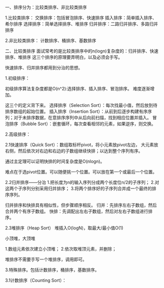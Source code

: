 一、排序分为：比较类排序、非比较类排序

1.比较类排序：
交换排序：包括冒泡排序、快速排序
插入排序：简单插入排序、希尔排序
选择排序：简单选择排序、堆排序
归并排序：二路归并排序、多路归并排序

2.非比较类排序：
计数排序、桶排序、基数排序

二、比较类排序
面试常考的是比较类排序中的n(logn)复杂度的：归并排序、快速排序、堆排序
这三个排序的原理要弄明白，以及必须会手写。

快速排序、归并排序都用到分治的思想。

1.初级排序：

初级排序算法复杂度都是O(n^2):选择排序、插入排序、冒泡排序。
难度逐渐增加。

这三个的定义背下来。
选择排序（Selection Sort）：每次找最小值，然后放到待排序数组的起始位置。
插入排序（Insertion Sort）：从前到后逐步构建有序序列；对于未排序数据，在意排序序列中从后向前扫描，找到相应位置并插入。
冒泡排序（Bubble Sort）：嵌套循环，每次查看相邻的元素，如果逆序，则交换。

2.高级排序：

2.1快速排序（Quick Sort）：数组取标杆pivot，将小元素放pivot左边，
大元素放右侧，然后依次对右边和右边的子数组继续快排；以达到整个序列有序。

通过主定理可以证明快排的时间复杂度是O(nlogn)。

难点在于选pivot位置。可以随便挑一个位置。可以放在第一个或最后一个位置。

2.2归并排序——分治
1.把长度为n的输入序列分成两个长度位n/2的子序列；
2.对这两个子序列分别采用归并排序；
3.将两个排序好的子序列合并成一个最终的排序序列。

归并排序和快排具有相似性，但步骤顺序相反。
归并：先排序左右子数组，然后合并两个有序子数组。
快排：先调配出左右子数组，然后对左右子数组进行排序。

2.3堆排序（Heap Sort）   堆插入O(logN)，取最大/最小值O(1)

小顶堆，大顶堆

1.数组元素依次建立小顶堆；
2.依次取堆顶元素，并删除；

堆排序不需要手写一个堆排序，调用即可。

3.特殊排序。包括计数排序，桶排序，基数排序。

3.1计数排序（Counting Sort）：








